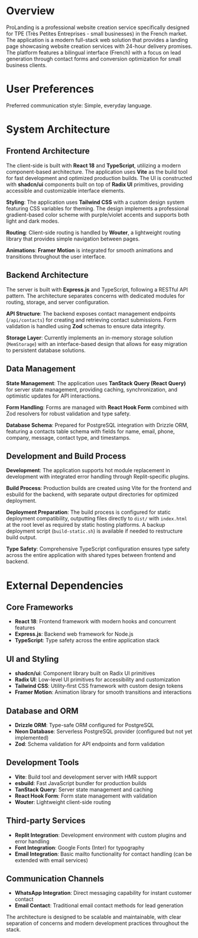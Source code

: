 # Overview

ProLanding is a professional website creation service specifically designed for TPE (Très Petites Entreprises - small businesses) in the French market. The application is a modern full-stack web solution that provides a landing page showcasing website creation services with 24-hour delivery promises. The platform features a bilingual interface (French) with a focus on lead generation through contact forms and conversion optimization for small business clients.

# User Preferences

Preferred communication style: Simple, everyday language.

# System Architecture

## Frontend Architecture
The client-side is built with **React 18** and **TypeScript**, utilizing a modern component-based architecture. The application uses **Vite** as the build tool for fast development and optimized production builds. The UI is constructed with **shadcn/ui** components built on top of **Radix UI** primitives, providing accessible and customizable interface elements.

**Styling**: The application uses **Tailwind CSS** with a custom design system featuring CSS variables for theming. The design implements a professional gradient-based color scheme with purple/violet accents and supports both light and dark modes.

**Routing**: Client-side routing is handled by **Wouter**, a lightweight routing library that provides simple navigation between pages.

**Animations**: **Framer Motion** is integrated for smooth animations and transitions throughout the user interface.

## Backend Architecture
The server is built with **Express.js** and TypeScript, following a RESTful API pattern. The architecture separates concerns with dedicated modules for routing, storage, and server configuration.

**API Structure**: The backend exposes contact management endpoints (`/api/contacts`) for creating and retrieving contact submissions. Form validation is handled using **Zod** schemas to ensure data integrity.

**Storage Layer**: Currently implements an in-memory storage solution (`MemStorage`) with an interface-based design that allows for easy migration to persistent database solutions.

## Data Management
**State Management**: The application uses **TanStack Query (React Query)** for server state management, providing caching, synchronization, and optimistic updates for API interactions.

**Form Handling**: Forms are managed with **React Hook Form** combined with Zod resolvers for robust validation and type safety.

**Database Schema**: Prepared for PostgreSQL integration with Drizzle ORM, featuring a contacts table schema with fields for name, email, phone, company, message, contact type, and timestamps.

## Development and Build Process
**Development**: The application supports hot module replacement in development with integrated error handling through Replit-specific plugins.

**Build Process**: Production builds are created using Vite for the frontend and esbuild for the backend, with separate output directories for optimized deployment.

**Deployment Preparation**: The build process is configured for static deployment compatibility, outputting files directly to `dist/` with `index.html` at the root level as required by static hosting platforms. A backup deployment script (`build-static.sh`) is available if needed to restructure build output.

**Type Safety**: Comprehensive TypeScript configuration ensures type safety across the entire application with shared types between frontend and backend.

# External Dependencies

## Core Frameworks
- **React 18**: Frontend framework with modern hooks and concurrent features
- **Express.js**: Backend web framework for Node.js
- **TypeScript**: Type safety across the entire application stack

## UI and Styling
- **shadcn/ui**: Component library built on Radix UI primitives
- **Radix UI**: Low-level UI primitives for accessibility and customization
- **Tailwind CSS**: Utility-first CSS framework with custom design tokens
- **Framer Motion**: Animation library for smooth transitions and interactions

## Database and ORM
- **Drizzle ORM**: Type-safe ORM configured for PostgreSQL
- **Neon Database**: Serverless PostgreSQL provider (configured but not yet implemented)
- **Zod**: Schema validation for API endpoints and form validation

## Development Tools
- **Vite**: Build tool and development server with HMR support
- **esbuild**: Fast JavaScript bundler for production builds
- **TanStack Query**: Server state management and caching
- **React Hook Form**: Form state management with validation
- **Wouter**: Lightweight client-side routing

## Third-party Services
- **Replit Integration**: Development environment with custom plugins and error handling
- **Font Integration**: Google Fonts (Inter) for typography
- **Email Integration**: Basic mailto functionality for contact handling (can be extended with email services)

## Communication Channels
- **WhatsApp Integration**: Direct messaging capability for instant customer contact
- **Email Contact**: Traditional email contact methods for lead generation

The architecture is designed to be scalable and maintainable, with clear separation of concerns and modern development practices throughout the stack.